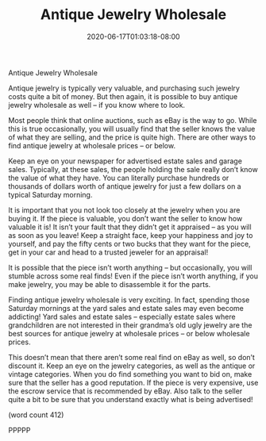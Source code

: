 ﻿---
title: "Antique Jewelry Wholesale"
date: 2020-06-17T01:03:18-08:00
description: "Jewelry Wholesale Tips for Web Success"
featured_image: "/images/Jewelry Wholesale.jpg"
tags: ["Jewelry Wholesale"]
---

Antique Jewelry Wholesale

Antique jewelry is typically very valuable, and 
purchasing such jewelry costs quite a bit of money. 
But then again, it is possible to buy antique jewelry 
wholesale as well – if you know where to look. 

Most people think that online auctions, such as 
eBay is the way to go. While this is true 
occasionally, you will usually find that the seller 
knows the value of what they are selling, and the 
price is quite high. There are other ways to find 
antique jewelry at wholesale prices – or below.

Keep an eye on your newspaper for advertised 
estate sales and garage sales. Typically, at these 
sales, the people holding the sale really don’t know 
the value of what they have. You can literally 
purchase hundreds or thousands of dollars worth of 
antique jewelry for just a few dollars on a typical 
Saturday morning.

It is important that you not look too closely at the 
jewelry when you are buying it. If the piece is 
valuable, you don’t want the seller to know how 
valuable it is! It isn’t your fault that they didn’t get it 
appraised – as you will as soon as you leave! Keep 
a straight face, keep your happiness and joy to 
yourself, and pay the fifty cents or two bucks that 
they want for the piece, get in your car and head to 
a trusted jeweler for an appraisal!

It is possible that the piece isn’t worth anything – 
but occasionally, you will stumble across some real 
finds! Even if the piece isn’t worth anything, if you 
make jewelry, you may be able to disassemble it 
for the parts. 

Finding antique jewelry wholesale is very exciting. 
In fact, spending those Saturday mornings at the 
yard sales and estate sales may even become 
addicting! Yard sales and estate sales – especially 
estate sales where grandchildren are not interested 
in their grandma’s old ugly jewelry are the best 
sources for antique jewelry at wholesale prices – or 
below wholesale prices.

This doesn’t mean that there aren’t some real find 
on eBay as well, so don’t discount it. Keep an eye 
on the jewelry categories, as well as the antique or 
vintage categories. When you do find something 
you want to bid on, make sure that the seller has a 
good reputation. If the piece is very expensive, use 
the escrow service that is recommended by eBay. 
Also talk to the seller quite a bit to be sure that you 
understand exactly what is being advertised!

(word count 412)

PPPPP


